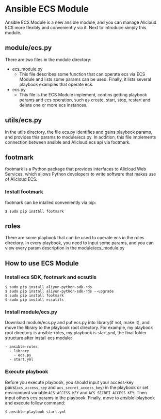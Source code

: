 # Ansible ECS Module
Ansible ECS Module is a new ansible module, and you can manage Alicloud ECS more flexibly and conveniently via it. Next to introduce simply this module.
## module/ecs.py
There are two files in the module directory:  

- ecs_module.py
  - This file describes some function that can operate ecs via ECS Module and lists some params can be used. Finally, it lists several playbook examples that operate ecs.
- ecs.py
  - This file is the ECS Module implement, contins getting playbook params and ecs operation, such as create, start, stop, restart and delete one or more ecs instances.

## utils/ecs.py
In the utils directory, the file ecs.py identifies and gains playbook params, and provides this params to module/ecs.py. In addition, this file implements connection between ansible and Alicloud ecs api via footmark.

## footmark
footmark is a Python package that provides interfaces to Alicloud Web Services, which allows Python developers to write software that makes use of Alicloud ECS. 
### Install footmark
footmark can be intalled conveniently via pip:

	$ sudo pip install footmark


## roles
There are some playbook that can be used to operate ecs in the roles directory. In every playbook, you need to input some params, and you can view every param description in the module/ecs_module.py

## How to use ECS Module
### Install ecs SDK, footmark and ecsutils

	$ sudo pip install aliyun-python-sdk-rds
	$ sudo pip install aliyun-python-sdk-rds --upgrade
	$ sudo pip install footmark
	$ sudo pip install ecsutils
### Install module/ecs.py
Download module/ecs.py and put ecs.py into library(if not, make it), and move the library to the playbook root directory. For example, my playbook root directory is ansible-roles, my playbook is start.yml, the final folder structure after install ecs module:

	- ansible-roles
	  - library
	    - ecs.py
	  - start.yml
### Execute playbook
Before you execute playbook, you should input your access-key pairs(`acs_access_key` and `acs_secret_access_key`) in the playbook or set environment variable:`ACS_ACCESS_KEY` and `ACS_SECRET_ACCESS_KEY`. Then input others ecs params in the playbook. Finally, move to ansible-playbook and execute follow command:

	$ ansible-playbook start.yml

	   